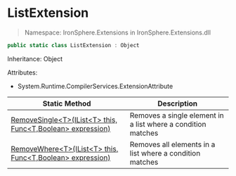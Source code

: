 ﻿# ListExtension

> Namespace: IronSphere.Extensions in  IronSphere.Extensions.dll



```csharp
public static class ListExtension : Object
```
Inheritance: Object



Attributes:
        
* System.Runtime.CompilerServices.ExtensionAttribute




| Static Method | Description |
| --- | --- |
| [RemoveSingle&lt;T&gt;(IList&lt;T&gt; this, Func&lt;T,Boolean&gt; expression)](ListExtension.RemoveSingle-T-(IList-T-,Func-T,Boolean-)) | Removes a single element in a list where a condition matches |
| [RemoveWhere&lt;T&gt;(IList&lt;T&gt; this, Func&lt;T,Boolean&gt; expression)](ListExtension.RemoveWhere-T-(IList-T-,Func-T,Boolean-)) | Removes all elements in a list where a condition matches |
